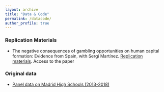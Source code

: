 ```yaml
---
layout: archive
title: "Data & Code"
permalink: /datacode/
author_profile: true
---
```


### Replication Materials

- The negative consequences of gambling opportunities on human capital formation: Evidence from Spain, with Sergi Martínez. [Replication materials](http://github.com/marespadafor/replication_gambling). Access to the paper

### Original data
- [Panel data on Madrid High Schools (2013-2018)](https://dataverse.harvard.edu/dataset.xhtml?persistentId=doi:10.7910/DVN/K4NSBK)
